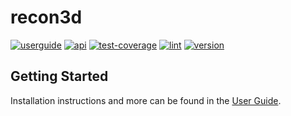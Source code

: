 # recon3d

[![userguide][userguide_badge]](https://sandialabs.github.io/recon3d/docs/userguide/book/index.html) [![api][api_badge]](https://sandialabs.github.io/recon3d/docs/api/index.html) [![test-coverage][test-coverage_badge]](https://sandialabs.github.io/recon3d/coverage_reports/htmlcov/index.html) [![lint][lint_badge]](https://sandialabs.github.io/recon3d/logs/lint.log) [![version][version_badge]](https://github.com/sandialabs/recon3d) 

[userguide_badge]: https://sandialabs.github.io/recon3d/badges/userguide.svg
[api_badge]: https://sandialabs.github.io/recon3d/badges/api.svg
[test-coverage_badge]: https://sandialabs.github.io/recon3d/badges/test-coverage.svg
[lint_badge]: https://sandialabs.github.io/recon3d/badges/lint.svg
[version_badge]: https://sandialabs.github.io/recon3d/badges/version.svg

## Getting Started

Installation instructions and more can be found in the [User Guide](https://sandialabs.github.io/recon3d/docs/userguide/book/index.html).